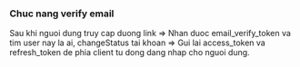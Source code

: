 ### Chuc nang verify email

Sau khi nguoi dung truy cap duong link => Nhan duoc email_verify_token va tim user nay la ai, changeStatus tai khoan => Gui lai access_token va refresh_token de phia client tu dong dang nhap cho nguoi dung.
